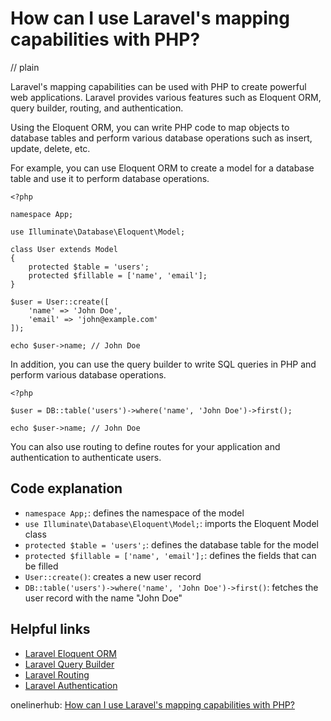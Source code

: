 # How can I use Laravel's mapping capabilities with PHP?
// plain

Laravel's mapping capabilities can be used with PHP to create powerful web applications. Laravel provides various features such as Eloquent ORM, query builder, routing, and authentication.

Using the Eloquent ORM, you can write PHP code to map objects to database tables and perform various database operations such as insert, update, delete, etc.

For example, you can use Eloquent ORM to create a model for a database table and use it to perform database operations.

```
<?php

namespace App;

use Illuminate\Database\Eloquent\Model;

class User extends Model
{
    protected $table = 'users';
    protected $fillable = ['name', 'email'];
}

$user = User::create([
    'name' => 'John Doe',
    'email' => 'john@example.com'
]);

echo $user->name; // John Doe
```

In addition, you can use the query builder to write SQL queries in PHP and perform various database operations.

```
<?php

$user = DB::table('users')->where('name', 'John Doe')->first();

echo $user->name; // John Doe
```

You can also use routing to define routes for your application and authentication to authenticate users.

## Code explanation

- `namespace App;`: defines the namespace of the model
- `use Illuminate\Database\Eloquent\Model;`: imports the Eloquent Model class
- `protected $table = 'users';`: defines the database table for the model
- `protected $fillable = ['name', 'email'];`: defines the fields that can be filled
- `User::create()`: creates a new user record
- `DB::table('users')->where('name', 'John Doe')->first()`: fetches the user record with the name "John Doe"

## Helpful links
- [Laravel Eloquent ORM](https://laravel.com/docs/7.x/eloquent)
- [Laravel Query Builder](https://laravel.com/docs/7.x/queries)
- [Laravel Routing](https://laravel.com/docs/7.x/routing)
- [Laravel Authentication](https://laravel.com/docs/7.x/authentication)

onelinerhub: [How can I use Laravel's mapping capabilities with PHP?](https://onelinerhub.com/php-laravel/how-can-i-use-laravel-s-mapping-capabilities-with-php)
